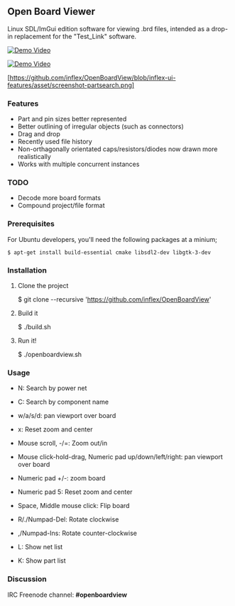 ## Open Board Viewer

Linux SDL/ImGui edition software for viewing .brd files, intended as a drop-in
replacement for the "Test_Link" software.


[![Demo Video](https://github.com/inflex/OpenBoardView/blob/inflex-ui-features/asset/screenshot.png)](https://www.youtube.com/watch?v=rObeatsf660)


[![Demo Video](https://github.com/inflex/OpenBoardView/blob/inflex-ui-features/asset/screenshot-halo.png)](https://www.youtube.com/watch?v=rObeatsf660)

[https://github.com/inflex/OpenBoardView/blob/inflex-ui-features/asset/screenshot-partsearch.png]


### Features

- Part and pin sizes better represented
- Better outlining of irregular objects (such as connectors)
- Drag and drop
- Recently used file history
- Non-orthagonally orientated caps/resistors/diodes now drawn more realistically
- Works with multiple concurrent instances


### TODO

- Decode more board formats
- Compound project/file format


### Prerequisites

For Ubuntu developers, you'll need the following packages at a minium;

	$ apt-get install build-essential cmake libsdl2-dev libgtk-3-dev

### Installation

1. Clone the project

    $ git clone --recursive 'https://github.com/inflex/OpenBoardView'

2. Build it

    $ ./build.sh

3. Run it!

	$ ./openboardview.sh


### Usage

- N: Search by power net
- C: Search by component name

- w/a/s/d: pan viewport over board
- x: Reset zoom and center
- Mouse scroll, -/=: Zoom out/in
- Mouse click-hold-drag, Numeric pad up/down/left/right: pan viewport over board
- Numeric pad +/-: zoom board
- Numeric pad 5: Reset zoom and center
- Space, Middle mouse click: Flip board
- R/./Numpad-Del: Rotate clockwise
- ,/Numpad-Ins: Rotate counter-clockwise
- L: Show net list
- K: Show part list


### Discussion

IRC Freenode channel: **#openboardview**
